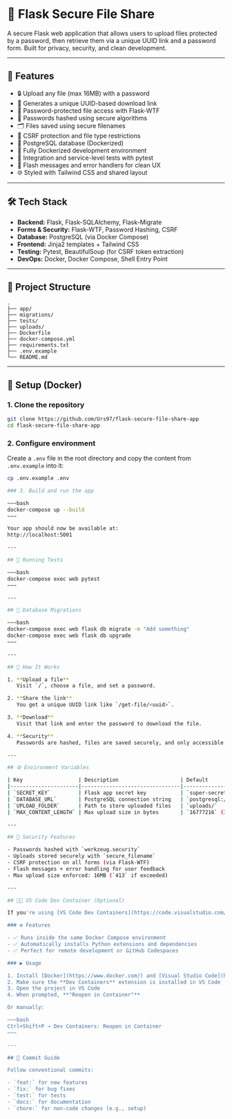 
# 🔐 Flask Secure File Share

A secure Flask web application that allows users to upload files protected by a password, then retrieve them via a unique UUID link and a password form. Built for privacy, security, and clean development.

---

## 🚀 Features

- 🔒 Upload any file (max 16MB) with a password  
- 🔗 Generates a unique UUID-based download link  
- 🥪 Password-protected file access with Flask-WTF  
- 🔐 Passwords hashed using secure algorithms  
- 🗂️ Files saved using secure filenames  
- 🧼 CSRF protection and file type restrictions  
- 🐘 PostgreSQL database (Dockerized)  
- 🐳 Fully Dockerized development environment  
- 📁 Integration and service-level tests with pytest  
- 💬 Flash messages and error handlers for clean UX  
- 🌐 Styled with Tailwind CSS and shared layout  

---

## 🛠️ Tech Stack

- **Backend:** Flask, Flask-SQLAlchemy, Flask-Migrate  
- **Forms & Security:** Flask-WTF, Password Hashing, CSRF  
- **Database:** PostgreSQL (via Docker Compose)  
- **Frontend:** Jinja2 templates + Tailwind CSS  
- **Testing:** Pytest, BeautifulSoup (for CSRF token extraction)  
- **DevOps:** Docker, Docker Compose, Shell Entry Point  

---

## 📁 Project Structure

~~~text
.
├── app/
├── migrations/
├── tests/
├── uploads/
├── Dockerfile
├── docker-compose.yml
├── requirements.txt
├── .env.example
└── README.md
~~~

---

## 🚀 Setup (Docker)

### 1. Clone the repository

~~~bash
git clone https://github.com/Urs97/flask-secure-file-share-app
cd flask-secure-file-share-app
~~~

### 2. Configure environment

Create a `.env` file in the root directory and copy the content from `.env.example` into it:

```bash
cp .env.example .env

### 3. Build and run the app

~~~bash
docker-compose up --build
~~~

Your app should now be available at:  
http://localhost:5001

---

## 🧪 Running Tests

~~~bash
docker-compose exec web pytest
~~~

---

## 🔄 Database Migrations

~~~bash
docker-compose exec web flask db migrate -m "Add something"
docker-compose exec web flask db upgrade
~~~

---

## 🧐 How It Works

1. **Upload a file**  
   Visit `/`, choose a file, and set a password.

2. **Share the link**  
   You get a unique UUID link like `/get-file/<uuid>`.

3. **Download**  
   Visit that link and enter the password to download the file.

4. **Security**  
   Passwords are hashed, files are saved securely, and only accessible with correct credentials.

---

## ⚙️ Environment Variables

| Key                  | Description                    | Default                                |
|----------------------|--------------------------------|----------------------------------------|
| `SECRET_KEY`         | Flask app secret key           | `super-secret-key`                     |
| `DATABASE_URL`       | PostgreSQL connection string   | `postgresql://...`                     |
| `UPLOAD_FOLDER`      | Path to store uploaded files   | `uploads/`                             |
| `MAX_CONTENT_LENGTH` | Max upload size in bytes       | `16777216` (16 MB)                     |

---

## 🔐 Security Features

- Passwords hashed with `werkzeug.security`  
- Uploads stored securely with `secure_filename`  
- CSRF protection on all forms (via Flask-WTF)  
- Flash messages + error handling for user feedback  
- Max upload size enforced: 16MB (`413` if exceeded)

---

## 🧑‍💻 VS Code Dev Container (Optional)

If you're using [VS Code Dev Containers](https://code.visualstudio.com/docs/devcontainers/containers), this project includes a ready-to-go `.devcontainer` setup.

### ⚙️ Features

- ✅ Runs inside the same Docker Compose environment
- ✅ Automatically installs Python extensions and dependencies
- ✅ Perfect for remote development or GitHub Codespaces

### ▶️ Usage

1. Install [Docker](https://www.docker.com/) and [Visual Studio Code](https://code.visualstudio.com/)
2. Make sure the **Dev Containers** extension is installed in VS Code
3. Open the project in VS Code
4. When prompted, **"Reopen in Container"**

Or manually:

~~~bash
Ctrl+Shift+P → Dev Containers: Reopen in Container
~~~

---

## 📌 Commit Guide

Follow conventional commits:

- `feat:` for new features  
- `fix:` for bug fixes  
- `test:` for tests  
- `docs:` for documentation  
- `chore:` for non-code changes (e.g., setup)

